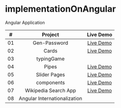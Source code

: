 # implementationOnAngular
Angular Application

|  #  |            Project             | Live Demo |
| :-: | :----------------------------:  | :-------: |
| 01  |       Gen-Password      | [Live Demo](https://gen-pass-self.vercel.app/)  |
| 02  |       Cards          |    [Live Demo](https://cards-two-virid.vercel.app/)  |
| 03  |       typingGame          |        |
| 04  |       Pipes               |     [Live Demo](https://pipes-gamma-six.vercel.app/)|
| 05  |       Slider Pages |             [Live Demo](https://sliderpages.vercel.app/)|
| 06  |      components |             [Live Demo](https://components-rho-six.vercel.app/)|
| 07  |      Wikipedia Search App|             [Live Demo](https://w-search.vercel.app/)|
| 08  |      Angular Internationalization|           |

